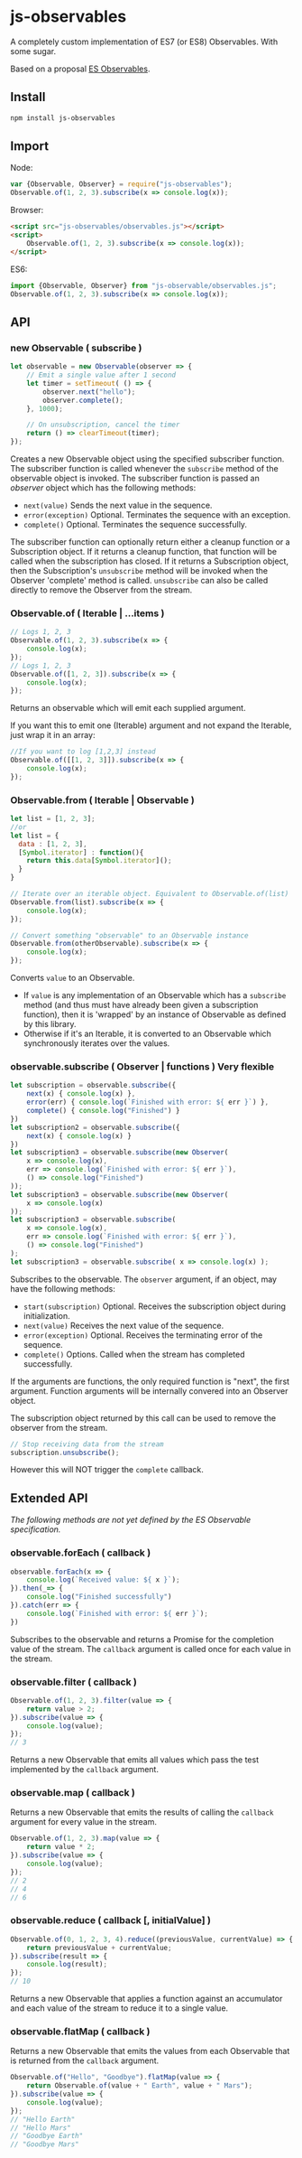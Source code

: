 # js-observables
A completely custom implementation of ES7 (or ES8) Observables. With some sugar.

Based on a proposal [ES Observables](https://github.com/tc39/proposal-observable).

## Install

```sh
npm install js-observables
```

## Import

Node:

```js
var {Observable, Observer} = require("js-observables");
Observable.of(1, 2, 3).subscribe(x => console.log(x));
```

Browser:

```html
<script src="js-observables/observables.js"></script>
<script>
    Observable.of(1, 2, 3).subscribe(x => console.log(x));
</script>
```

ES6:

```js
import {Observable, Observer} from "js-observable/observables.js";
Observable.of(1, 2, 3).subscribe(x => console.log(x));
```

## API

### new Observable ( subscribe )

```js
let observable = new Observable(observer => {
    // Emit a single value after 1 second
    let timer = setTimeout( () => {
        observer.next("hello");
        observer.complete();
    }, 1000);

    // On unsubscription, cancel the timer
    return () => clearTimeout(timer);
});
```

Creates a new Observable object using the specified subscriber function.  The subscriber function is called whenever the `subscribe` method of the observable object is invoked.  The subscriber function is passed an *observer* object which has the following methods:

- `next(value)` Sends the next value in the sequence.
- `error(exception)` Optional. Terminates the sequence with an exception.
- `complete()` Optional. Terminates the sequence successfully.

The subscriber function can optionally return either a cleanup function or a Subscription object.  If it returns a cleanup function, that function will be called when the subscription has closed.  If it returns a Subscription object, then the Subscription's `unsubscribe` method will be invoked when the Observer 'complete' method is called. `unsubscribe` can also be called directly to remove the Observer from the stream.

### Observable.of ( Iterable | ...items )

```js
// Logs 1, 2, 3
Observable.of(1, 2, 3).subscribe(x => {
    console.log(x);
});
// Logs 1, 2, 3
Observable.of([1, 2, 3]).subscribe(x => {
    console.log(x);
});
```
Returns an observable which will emit each supplied argument.

If you want this to emit one (Iterable) argument and not expand the Iterable, just wrap it in an array:
```js
//If you want to log [1,2,3] instead
Observable.of([[1, 2, 3]]).subscribe(x => {
    console.log(x);
});
```

### Observable.from ( Iterable | Observable )

```js
let list = [1, 2, 3]; 
//or
let list = {
  data : [1, 2, 3],
  [Symbol.iterator] : function(){
    return this.data[Symbol.iterator]();
  }
}

// Iterate over an iterable object. Equivalent to Observable.of(list)
Observable.from(list).subscribe(x => {
    console.log(x);
});
```

```js
// Convert something "observable" to an Observable instance
Observable.from(otherObservable).subscribe(x => {
    console.log(x);
});
```

Converts `value` to an Observable.

- If `value` is any implementation of an Observable which has a `subscribe` method (and thus must have already been given a subscription function), then it is 'wrapped' by an instance of Observable as defined by this library.
- Otherwise if it's an Iterable, it is converted to an Observable which synchronously iterates over the values.

### observable.subscribe ( Observer | functions ) Very flexible

```js
let subscription = observable.subscribe({
    next(x) { console.log(x) },
    error(err) { console.log(`Finished with error: ${ err }`) },
    complete() { console.log("Finished") }
})
let subscription2 = observable.subscribe({
    next(x) { console.log(x) }
})
let subscription3 = observable.subscribe(new Observer(
    x => console.log(x),
    err => console.log(`Finished with error: ${ err }`),
    () => console.log("Finished")
));
let subscription3 = observable.subscribe(new Observer(
    x => console.log(x)
));
let subscription3 = observable.subscribe(
    x => console.log(x),
    err => console.log(`Finished with error: ${ err }`),
    () => console.log("Finished")
);
let subscription3 = observable.subscribe( x => console.log(x) );
```

Subscribes to the observable.  The `observer` argument, if an object, may have the following methods:

- `start(subscription)` Optional. Receives the subscription object during initialization.
- `next(value)` Receives the next value of the sequence.
- `error(exception)` Optional. Receives the terminating error of the sequence.
- `complete()` Options. Called when the stream has completed successfully.

If the arguments are functions, the only required function is "next", the first argument. Function arguments will be internally convered into an Observer object.

The subscription object returned by this call can be used to remove the observer from the stream.

```js
// Stop receiving data from the stream
subscription.unsubscribe();
```
However this will NOT trigger the `complete` callback.

## Extended API

*The following methods are not yet defined by the ES Observable specification.*

### observable.forEach ( callback )

```js
observable.forEach(x => {
    console.log(`Received value: ${ x }`);
}).then(_=> {
    console.log("Finished successfully")
}).catch(err => {
    console.log(`Finished with error: ${ err }`);
})
```

Subscribes to the observable and returns a Promise for the completion value of the stream.  The `callback` argument is called once for each value in the stream.

### observable.filter ( callback )

```js
Observable.of(1, 2, 3).filter(value => {
    return value > 2;
}).subscribe(value => {
    console.log(value);
});
// 3
```

Returns a new Observable that emits all values which pass the test implemented by the `callback` argument.

### observable.map ( callback )

Returns a new Observable that emits the results of calling the `callback` argument for every value in the stream.

```js
Observable.of(1, 2, 3).map(value => {
    return value * 2;
}).subscribe(value => {
    console.log(value);
});
// 2
// 4
// 6
```

### observable.reduce ( callback [, initialValue] )

```js
Observable.of(0, 1, 2, 3, 4).reduce((previousValue, currentValue) => {
    return previousValue + currentValue;
}).subscribe(result => {
    console.log(result);
});
// 10
```

Returns a new Observable that applies a function against an accumulator and each value of the stream to reduce it to a single value.


### observable.flatMap ( callback )

Returns a new Observable that emits the values from each Observable that is returned from the `callback` argument.

```js
Observable.of("Hello", "Goodbye").flatMap(value => {
    return Observable.of(value + " Earth", value + " Mars");
}).subscribe(value => {
    console.log(value);
});
// "Hello Earth"
// "Hello Mars"
// "Goodbye Earth"
// "Goodbye Mars"
```
